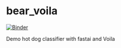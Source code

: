 # bear_voila

[![Binder](https://mybinder.org/badge_logo.svg)](https://mybinder.org/v2/gh/joha321j/hotdog_classifier_voila/master?urlpath=%2Fvoila%2Frender%2Fhotdog_classifier.ipynb)

Demo hot dog classifier with fastai and Voila
